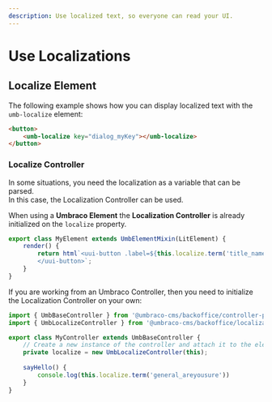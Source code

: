 ```yaml
---
description: Use localized text, so everyone can read your UI.
---
```


# Use Localizations

## Localize Element

The following example shows how you can display localized text with the `umb-localize` element:

```html
<button>
    <umb-localize key="dialog_myKey"></umb-localize>
</button>
```

### **Localize Controller**

In some situations, you need the localization as a variable that can be parsed.\
In this case, the Localization Controller can be used.

When using a **Umbraco Element** the **Localization Controller** is already initialized on the `localize` property.

```typescript
export class MyElement extends UmbElementMixin(LitElement) {
    render() {
        return html`<uui-button .label=${this.localize.term('title_name')}>
        </uui-button>`;
    }
}
```

If you are working from an Umbraco Controller, then you need to initialize the Localization Controller on your own:

```typescript
import { UmbBaseController } from '@umbraco-cms/backoffice/controller-pi';
import { UmbLocalizeController } from '@umbraco-cms/backoffice/localization-api';

export class MyController extends UmbBaseController {
    // Create a new instance of the controller and attach it to the element
    private localize = new UmbLocalizeController(this);
    
    sayHello() {
        console.log(this.localize.term('general_areyousure'))
    }
}
```
